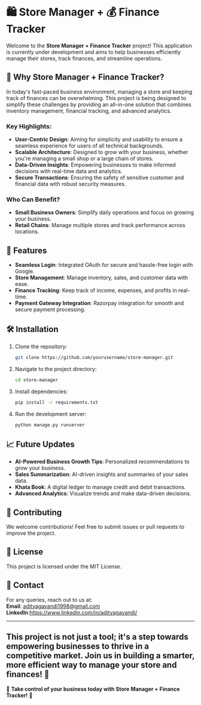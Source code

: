 # 🛍️ Store Manager + 💰 Finance Tracker  

Welcome to the **Store Manager + Finance Tracker** project! This application is currently under development and aims to help businesses efficiently manage their stores, track finances, and streamline operations.  

## 🌟 Why Store Manager + Finance Tracker?  

In today's fast-paced business environment, managing a store and keeping track of finances can be overwhelming. This project is being designed to simplify these challenges by providing an all-in-one solution that combines inventory management, financial tracking, and advanced analytics.  

### Key Highlights:  

- **User-Centric Design**: Aiming for simplicity and usability to ensure a seamless experience for users of all technical backgrounds.  
- **Scalable Architecture**: Designed to grow with your business, whether you're managing a small shop or a large chain of stores.  
- **Data-Driven Insights**: Empowering businesses to make informed decisions with real-time data and analytics.  
- **Secure Transactions**: Ensuring the safety of sensitive customer and financial data with robust security measures.  

### Who Can Benefit?  

- **Small Business Owners**: Simplify daily operations and focus on growing your business.  
- **Retail Chains**: Manage multiple stores and track performance across locations.   

## 🚀 Features  

- **Seamless Login**: Integrated OAuth for secure and hassle-free login with Google.  
- **Store Management**: Manage inventory, sales, and customer data with ease.  
- **Finance Tracking**: Keep track of income, expenses, and profits in real-time.  
- **Payment Gateway Integration**: Razorpay integration for smooth and secure payment processing.  

## 🛠️ Installation  

1. Clone the repository:  
    ```bash  
    git clone https://github.com/yourusername/store-manager.git  
    ```  
2. Navigate to the project directory:  
    ```bash  
    cd store-manager  
    ```  
3. Install dependencies:  
    ```bash  
    pip install -r requirements.txt  
    ```  
4. Run the development server:  
    ```bash  
    python manage.py runserver  
    ```  

## 📈 Future Updates  

- **AI-Powered Business Growth Tips**: Personalized recommendations to grow your business.  
- **Sales Summarization**: AI-driven insights and summaries of your sales data.  
- **Khata Book**: A digital ledger to manage credit and debit transactions.  
- **Advanced Analytics**: Visualize trends and make data-driven decisions.  

## 🤝 Contributing  

We welcome contributions! Feel free to submit issues or pull requests to improve the project.  

## 📄 License  

This project is licensed under the MIT License.  

## 📧 Contact  

For any queries, reach out to us at:  
**Email**: adityagavandi1998@gmail.com  
**LinkedIn**:https://www.linkedin.com/in/adityagavandi/

---  


This project is not just a tool; it's a step towards empowering businesses to thrive in a competitive market. Join us in building a smarter, more efficient way to manage your store and finances! 🚀  
---

🌟 **Take control of your business today with Store Manager + Finance Tracker!** 🌟  